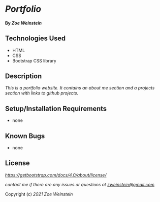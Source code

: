 # _Portfolio_

#### By _**Zoe Weinstein**_

## Technologies Used

* HTML
* CSS
* Bootstrap CSS library

## Description

_This is a portfolio website. It contains an about me section and a projects section with links to github projects._

## Setup/Installation Requirements

* none

## Known Bugs

* none

## License
_https://getbootstrap.com/docs/4.0/about/license/_

_contact me if there are any issues or questions at zweinstein@gmail.com._

Copyright (c) _2021_ _Zoe Weinstein_